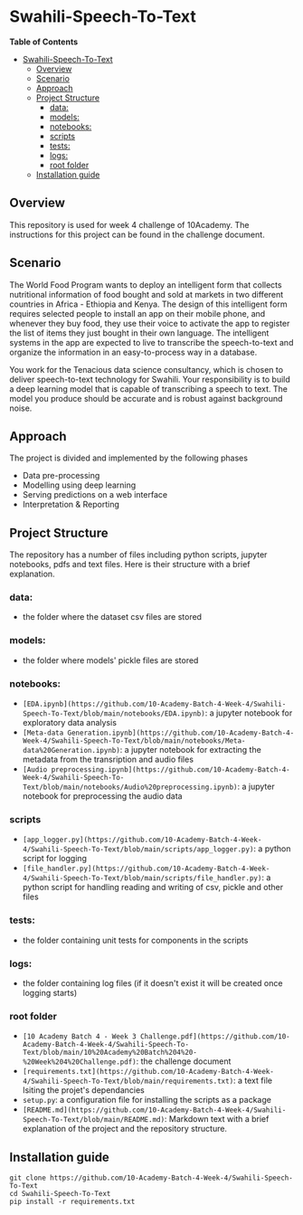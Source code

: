 # Swahili-Speech-To-Text

**Table of Contents**

- [Swahili-Speech-To-Text](#swahili-speech-to-text)
  - [Overview](#overview)
  - [Scenario](#scenario)
  - [Approach](#approach)
  - [Project Structure](#project-structure)
    - [data:](#data)
    - [models:](#models)
    - [notebooks:](#notebooks)
    - [scripts](#scripts)
    - [tests:](#tests)
    - [logs:](#logs)
    - [root folder](#root-folder)
  - [Installation guide](#installation-guide)

## Overview
This repository is used for week 4 challenge of 10Academy. The instructions for this project can be found in the challenge document.

## Scenario
The World Food Program wants to deploy an intelligent form that collects nutritional information of food bought and sold at markets in two different countries in Africa - Ethiopia and Kenya. The design of this intelligent form requires selected people to install an app on their mobile phone, and whenever they buy food, they use their voice to activate the app to register the list of items they just bought in their own language. The intelligent systems in the app are expected to live to transcribe the speech-to-text and organize the information in an easy-to-process way in a database.

You work for the Tenacious data science consultancy, which is chosen to deliver speech-to-text technology for Swahili. Your responsibility is to build a deep learning model that is capable of transcribing a speech to text. The model you produce should be accurate and is robust against background noise.


## Approach
The project is divided and implemented by the following phases
- Data pre-processing
- Modelling using deep learning
- Serving predictions on a web interface
- Interpretation & Reporting

## Project Structure
The repository has a number of files including python scripts, jupyter notebooks, pdfs and text files. Here is their structure with a brief explanation.

### data:
- the folder where the dataset csv files are stored

### models:
- the folder where models' pickle files are stored

### notebooks:
- `[EDA.ipynb](https://github.com/10-Academy-Batch-4-Week-4/Swahili-Speech-To-Text/blob/main/notebooks/EDA.ipynb)`: a jupyter notebook for exploratory data analysis
- `[Meta-data Generation.ipynb](https://github.com/10-Academy-Batch-4-Week-4/Swahili-Speech-To-Text/blob/main/notebooks/Meta-data%20Generation.ipynb)`: a jupyter notebook for extracting the metadata from the transription and audio files
- `[Audio preprocessing.ipynb](https://github.com/10-Academy-Batch-4-Week-4/Swahili-Speech-To-Text/blob/main/notebooks/Audio%20preprocessing.ipynb)`: a jupyter notebook for preprocessing the audio data

### scripts
- `[app_logger.py](https://github.com/10-Academy-Batch-4-Week-4/Swahili-Speech-To-Text/blob/main/scripts/app_logger.py)`: a python script for logging
- `[file_handler.py](https://github.com/10-Academy-Batch-4-Week-4/Swahili-Speech-To-Text/blob/main/scripts/file_handler.py)`: a python script for handling reading and writing of csv, pickle and other files

### tests:
- the folder containing unit tests for components in the scripts

### logs:
- the folder containing log files (if it doesn't exist it will be created once logging starts)

### root folder
- `[10 Academy Batch 4 - Week 3 Challenge.pdf](https://github.com/10-Academy-Batch-4-Week-4/Swahili-Speech-To-Text/blob/main/10%20Academy%20Batch%204%20-%20Week%204%20Challenge.pdf)`: the challenge document
- `[requirements.txt](https://github.com/10-Academy-Batch-4-Week-4/Swahili-Speech-To-Text/blob/main/requirements.txt)`: a text file lsiting the projet's dependancies
- `setup.py`: a configuration file for installing the scripts as a package
- `[README.md](https://github.com/10-Academy-Batch-4-Week-4/Swahili-Speech-To-Text/blob/main/README.md)`: Markdown text with a brief explanation of the project and the repository structure.

## Installation guide
```
git clone https://github.com/10-Academy-Batch-4-Week-4/Swahili-Speech-To-Text
cd Swahili-Speech-To-Text
pip install -r requirements.txt
```
